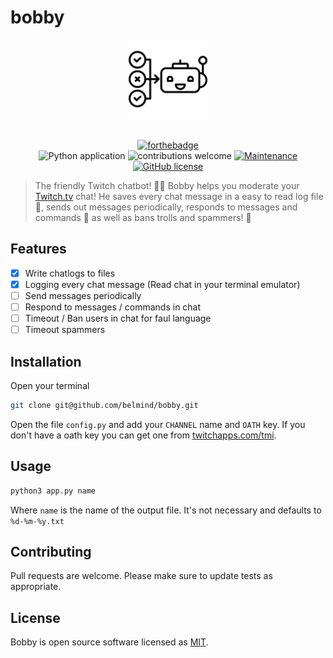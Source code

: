 # bobby

<div align="center">
    <div align="center">
    <a href="https://www.flaticon.com/authors/icongeek26">
        <img src="assets/chatbot.svg" width="25%">
    </a>
</div>

</div>

<br />

<div align="center">

[![forthebadge](https://forthebadge.com/images/badges/made-with-python.svg)](https://python.org)
<br />
![Python application](https://github.com/BelminD/bobby/workflows/Python%20application/badge.svg?branch=master)
![contributions welcome](https://img.shields.io/badge/contributions-welcome-brightgreen.svg?style=flat)
[![Maintenance](https://img.shields.io/badge/Maintained%3F-yes-green.svg)](https://github.com/belmind/bobby/graphs/commit-activity)
[![GitHub license](https://img.shields.io/badge/license-MIT-blue.svg?style=flat-square)](https://github.com/belmind/bobby/blob/master/LICENSE)

</div>

> The friendly Twitch chatbot! 🤖💬 Bobby helps you moderate your [Twitch.tv](https://twitch.tv) chat! He saves every chat message in a easy to read log file 📄, sends out messages periodically, responds to messages and commands 📩 as well as bans trolls and spammers! 🚫

## Features
- [X] Write chatlogs to files
- [X] Logging every chat message (Read chat in your terminal emulator)
- [ ] Send messages periodically
- [ ] Respond to messages / commands in chat
- [ ] Timeout / Ban users in chat for faul language
- [ ] Timeout spammers

## Installation
Open your terminal
```bash
git clone git@github.com/belmind/bobby.git

```
Open the file `config.py` and add your `CHANNEL` name and `OATH` key. If you don't have a oath key you can get one from [twitchapps.com/tmi](https://twitchapps.com/tmi/).

## Usage

```zsh
python3 app.py name
```
Where `name` is the name of the output file. It's not necessary and defaults to `%d-%m-%y.txt`

## Contributing
Pull requests are welcome. Please make sure to update tests as appropriate.

## License
Bobby is open source software licensed as [MIT](https://github.com/belmind/bobby/blob/master/LICENSE).
